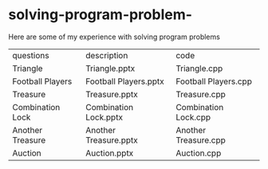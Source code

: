 # solving-program-problem-
Here are some of my experience with solving program problems
<table>
   <tr>
     <td>questions</td>
     <td>description </td>
     <td>code</td>
   </tr>
   <tr>
      <td>Triangle</td>
      <td>Triangle.pptx</td>
      <td>Triangle.cpp</td>
   </tr>
   <tr>
      <td>Football Players</td>
      <td>Football Players.pptx</td>
      <td>Football Players.cpp</td>
   </tr>
   <tr>
      <td>Treasure</td>
      <td>Treasure.pptx</td>
      <td>Treasure.cpp</td>
   </tr>
   <tr>
      <td>Combination Lock</td>
      <td>Combination Lock.pptx</td>
      <td>Combination Lock.cpp</td>
   </tr>
   <tr>
      <td>Another Treasure</td>
      <td>Another Treasure.pptx</td>
      <td>Another Treasure.cpp</td>
   </tr>
   <tr>
      <td>Auction</td>
      <td>Auction.pptx</td>
      <td>Auction.cpp</td>
   </tr>
   
</table>
